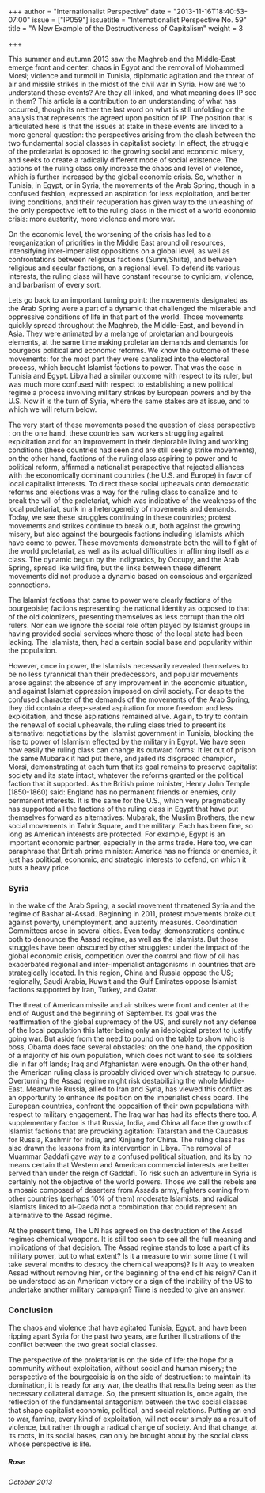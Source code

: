 +++
author = "Internationalist Perspective"
date = "2013-11-16T18:40:53-07:00"
issue = ["IP059"]
issuetitle = "Internationalist Perspective No. 59"
title = "A New Example of the Destructiveness of Capitalism"
weight = 3

+++

This summer and autumn 2013 saw the Maghreb and the Middle-East emerge front and center: chaos in Egypt and the removal of Mohammed Morsi; violence and turmoil in Tunisia, diplomatic agitation and the threat of air and missile strikes in the midst of the civil war in Syria.  How are we to understand these events? Are they all linked, and what meaning does IP see in them? This article is a contribution to an understanding of what has occurred, though its neither the last word on what is still unfolding or the analysis that represents the agreed upon position of IP. The position that is articulated here is that the issues at stake in these events are linked to a more general question: the perspectives arising from the clash between the two fundamental social classes in capitalist society. In effect, the struggle of the proletariat is opposed to the growing social and economic misery, and seeks to create a radically different mode of social existence. The actions of the ruling class only increase the chaos and level of violence, which is further increased by the global economic crisis. So, whether in Tunisia, in Egypt, or in Syria, the movements of the Arab Spring, though in a confused fashion, expressed an aspiration for less exploitation, and better living conditions, and their recuperation has given way to the unleashing of the only perspective left to the ruling class in the midst of a world economic crisis: more austerity, more violence and more war.

On the economic level, the worsening of the crisis has led to a reorganization of priorities in the Middle East around oil resources, intensifying inter-imperialist oppositions on a global level, as well as confrontations between religious factions (Sunni/Shiite), and between religious and secular factions, on a regional level. To defend its various interests, the ruling class will have constant recourse to cynicism, violence, and barbarism of every sort.

Lets go back to an important turning point: the movements designated as the Arab Spring were a part of a dynamic that challenged the miserable and oppressive conditions of life in that part of the world. Those movements quickly spread throughout the Maghreb, the Middle-East, and beyond in Asia. They were animated by a melange of proletarian and bourgeois elements, at the same time making proletarian demands and demands for bourgeois political and economic reforms. We know the outcome of these movements: for the most part they were canalized into the electoral process, which brought Islamist factions to power. That was the case in Tunisia and Egypt. Libya had a similar outcome with respect to its ruler, but was much more confused with respect to establishing a new political regime a process involving military strikes by European powers and by the U.S. Now it is the turn of Syria, where the same stakes are at issue, and to which we will return below.

The very start of these movements posed the question of class perspective : on the one hand, these countries saw workers struggling against exploitation and for an improvement in their deplorable living and working conditions (these countries had seen and are still seeing strike movements), on the other hand, factions of the ruling class aspiring to power and to political reform, affirmed a nationalist perspective that rejected alliances with the economically dominant countries (the U.S. and Europe) in favor of local capitalist interests. To direct these social upheavals onto democratic reforms and elections was a way for the ruling class to canalize and to break the will of the proletariat, which was indicative of the weakness of the local proletariat, sunk in a heterogeneity of movements and demands. Today, we see these struggles continuing in these countries; protest movements and strikes continue to break out, both against the growing misery, but also against the bourgeois factions including Islamists which have come to power. These movements demonstrate both the will to fight of the world proletariat, as well as its actual difficulties in affirming itself as a class. The dynamic begun by the indignados, by Occupy, and the Arab Spring, spread like wild fire, but the links between these different movements did not produce a dynamic based on conscious and organized connections.

The Islamist factions that came to power were clearly factions of the bourgeoisie; factions representing the national identity as opposed to that of the old colonizers, presenting themselves as less corrupt than the old rulers. Nor can we ignore the social role often played by Islamist groups in having provided social services where those of the local state had been lacking. The Islamists, then, had a certain social base and popularity within the population.

However, once in power, the Islamists necessarily revealed themselves to be no less tyrannical than their predecessors, and popular movements arose against the absence of any improvement in the economic situation, and against Islamist oppression imposed on civil society. For despite the confused character of the demands of the movements of the Arab Spring, they did contain a deep-seated aspiration for more freedom and less exploitation, and those aspirations remained alive. Again, to try to contain the renewal of social upheavals, the ruling class tried to present its alternative: negotiations by the Islamist government in Tunisia, blocking the rise to power of Islamism effected by the military in Egypt. We have seen how easily the ruling class can change its outward forms: It let out of prison the same Mubarak it had put there, and jailed its disgraced champion, Morsi, demonstrating at each turn that its goal remains to preserve capitalist society and its state intact, whatever the reforms granted or the political faction that it supported. As the British prime minister, Henry John Temple (1850-1860) said: England has no permanent friends or enemies, only permanent interests. It is the same for the U.S., which very pragmatically has supported all the factions of the ruling class in Egypt that have put themselves forward as alternatives: Mubarak, the Muslim Brothers, the new social movements in Tahrir Square, and the military. Each has been fine, so long as American interests are protected. For example, Egypt is an important economic partner, especially in the arms trade. Here too, we can paraphrase that British prime minister: America has no friends or enemies, it just has political, economic, and strategic interests to defend, on which it puts a heavy price.

### Syria

In the wake of the Arab Spring, a social movement threatened Syria and the regime of Bashar al-Assad. Beginning in 2011, protest movements broke out against poverty, unemployment, and austerity measures. Coordination Committees arose in several cities. Even today, demonstrations continue both to denounce the Assad regime, as well as the Islamists. But those struggles have been obscured by other struggles: under the impact of the global economic crisis, competition over the control and flow of oil has exacerbated regional and inter-imperialist antagonisms in countries that are strategically located. In this region, China and Russia oppose the US; regionally, Saudi Arabia, Kuwait and the Gulf Emirates oppose Islamist factions supported by Iran, Turkey, and Qatar.

The threat of American missile and air strikes were front and center at the end of August and the beginning of September. Its goal was the reaffirmation of the global supremacy of the US, and surely not any defense of the local population this latter being only an ideological pretext to justify going war. But aside from the need to pound on the table to show who is boss, Obama does face several obstacles: on the one hand, the opposition of a majority of his own population, which does not want to see its soldiers die in far off lands; Iraq and Afghanistan were enough. On the other hand, the American ruling class is probably divided over which strategy to pursue. Overturning the Assad regime might risk destabilizing the whole Middle-East.  Meanwhile Russia, allied to Iran and Syria, has viewed this conflict as an opportunity to enhance its position on the imperialist chess board. The European countries, confront the opposition of their own populations with respect to military engagement. The Iraq war has had its effects there too. A supplementary factor is that Russia, India, and China all face the growth of Islamist factions that are provoking agitation: Tatarstan and the Caucasus for Russia, Kashmir for India, and Xinjiang for China.  The ruling class has also drawn the lessons from its intervention in Libya. The removal of Muammar Gaddafi gave way to a confused political situation, and its by no means certain that Western and American commercial interests are better served than under the reign of Gaddafi. To risk such an adventure in Syria is certainly not the objective of the world powers. Those we call the rebels are a mosaic composed of deserters from Assads army, fighters coming from other countries (perhaps 10% of them) moderate Islamists, and radical Islamists linked to al-Qaeda not a combination that could represent an alternative to the Assad regime.

At the present time, The UN has agreed on the destruction of the Assad regimes chemical weapons. It is still too soon to see all the full meaning and implications of that decision. The Assad regime stands to lose a part of its military power, but to what extent? Is it a measure to win some time (it will take several months to destroy the chemical weapons)? Is it way to weaken Assad without removing him, or the beginning of the end of his reign? Can it be understood as an American victory or a sign of the inability of the US to undertake another military campaign? Time is needed to give an answer.

### Conclusion

The chaos and violence that have agitated Tunisia, Egypt, and have been ripping apart Syria for the past two years, are further illustrations of the conflict between the two great social classes.

The perspective of the proletariat is on the side of life: the hope for a community without exploitation, without social and human misery; the perspective of the bourgeoisie is on the side of destruction: to maintain its domination, it is ready for any war, the deaths that results being seen as the necessary collateral damage. So, the present situation is, once again, the reflection of the fundamental antagonism between the two social classes that shape capitalist economic, political, and social relations. Putting an end to war, famine, every kind of exploitation, will not occur simply as a result of violence, but rather through a radical change of society. And that change, at its roots, in its social bases, can only be brought about by the social class whose perspective is life.

##### Rose

*October 2013*